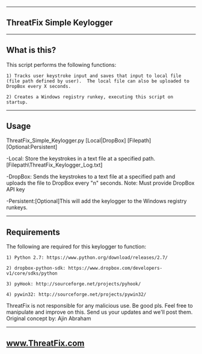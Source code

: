 -----------------------------------------------------
ThreatFix Simple Keylogger
-----------------------------------------------------

--------------
What is this?
--------------
This script performs the following functions:

	1) Tracks user keystroke input and saves that input to local file (file path defined by user).  The local file can also be uploaded to DropBox every X seconds.
	
	2) Creates a Windows registry runkey, executing this script on startup.
	
------
Usage
------
ThreatFix_Simple_Keylogger.py [Local|DropBox] [Filepath] [Optional:Persistent]

-Local: Store the keystrokes in a text file at a specified path. [Filepath\ThreatFix_Keylogger_Log.txt]

-DropBox: Sends the keystrokes to a text file at a specified path and uploads the file to DropBox every "n" seconds.
	Note: Must provide DropBox API key
	
-Persistent:[Optional]This will add the keylogger to the Windows registry runkeys.

--------------
Requirements
--------------
The following are required for this keylogger to function:

 	1) Python 2.7: https://www.python.org/download/releases/2.7/
 	
	2) dropbox-python-sdk: https://www.dropbox.com/developers-v1/core/sdks/python
	
 	3) pyHook: http://sourceforge.net/projects/pyhook/
 	
 	4) pywin32: http://sourceforge.net/projects/pywin32/
 	
	
ThreatFix is not responsible for any malicious use.  Be good pls.
Feel free to manipulate and improve on this. Send us your updates and we'll post them.
Original concept by: Ajin Abraham

-----------------------------------------------------
www.ThreatFix.com
-----------------------------------------------------
